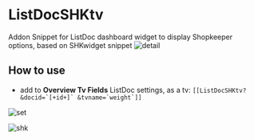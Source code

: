 # ListDocSHKtv

Addon Snippet for ListDoc dashboard widget to display Shopkeeper options, based on SHKwidget snippet
![detail](https://user-images.githubusercontent.com/7342798/33908263-2282127a-df88-11e7-8792-171dd4e76c54.png)

## How to use

* add to **Overview Tv Fields** ListDoc settings, as a tv:
```[[ListDocSHKtv? &docid=`[+id+]` &tvname=`weight`]] ```

![set](https://user-images.githubusercontent.com/7342798/33908247-10a00dbe-df88-11e7-8ff7-0ad4c7a510a6.png)



![shk](https://user-images.githubusercontent.com/7342798/33908250-159a83bc-df88-11e7-83af-d7a45897b0f2.png)


